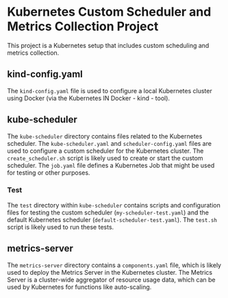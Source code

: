 # Kubernetes Custom Scheduler and Metrics Collection Project

This project is a Kubernetes setup that includes custom scheduling and metrics collection.

## kind-config.yaml
The `kind-config.yaml` file is used to configure a local Kubernetes cluster using Docker (via the Kubernetes IN Docker - kind - tool).

## kube-scheduler
The `kube-scheduler` directory contains files related to the Kubernetes scheduler. The `kube-scheduler.yaml` and `scheduler-config.yaml` files are used to configure a custom scheduler for the Kubernetes cluster. The `create_scheduler.sh` script is likely used to create or start the custom scheduler. The `job.yaml` file defines a Kubernetes Job that might be used for testing or other purposes.

### Test
The `test` directory within `kube-scheduler` contains scripts and configuration files for testing the custom scheduler (`my-scheduler-test.yaml`) and the default Kubernetes scheduler (`default-scheduler-test.yaml`). The `test.sh` script is likely used to run these tests.

## metrics-server
The `metrics-server` directory contains a `components.yaml` file, which is likely used to deploy the Metrics Server in the Kubernetes cluster. The Metrics Server is a cluster-wide aggregator of resource usage data, which can be used by Kubernetes for functions like auto-scaling.